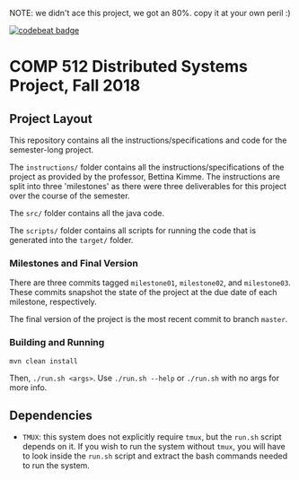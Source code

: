 NOTE: we didn't ace this project, we got an 80%. copy it at your own peril :)

[![codebeat badge](https://codebeat.co/badges/4a4ef002-23a1-432c-b2dc-efe7093c2cd6)](https://codebeat.co/projects/github-com-stumash-distributedsystemsproject-master)

# COMP 512 Distributed Systems Project, Fall 2018

## Project Layout

This repository contains all the instructions/specifications and code for the semester-long project.

The `instructions/` folder contains all the instructions/specifications of the project as provided by the professor, Bettina Kimme. The instructions are split into three 'milestones' as there were three deliverables for this project over the course of the semester.

The `src/` folder contains all the java code.

The `scripts/` folder contains all scripts for running the code that is generated into the `target/` folder.

### Milestones and Final Version

There are three commits tagged `milestone01`, `milestone02`, and `milestone03`. These commits snapshot the state of the project at the due date of each milestone, respectively.

The final version of the project is the most recent commit to branch `master`.

### Building and Running

`mvn clean install`

Then, `./run.sh <args>`. Use `./run.sh --help` or `./run.sh` with no args for more info.

## Dependencies

- `TMUX`: this system does not explicitly require `tmux`, but the `run.sh` script depends on it. If you wish to run the system without `tmux`, you will have to look inside the `run.sh` script and extract the bash commands needed to run the system.

